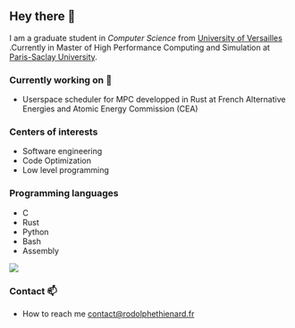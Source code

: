 ## Hey there 👋
I am a graduate student in _Computer Science_ from [University of Versailles](https://www.uvsq.fr/licence-informatique) .Currently in Master of High Performance Computing and Simulation at [Paris-Saclay University](http://www.chps.uvsq.fr/).

### Currently working on 🌱
- Userspace scheduler for MPC developped in Rust at French Alternative Energies and Atomic Energy Commission (CEA)

### Centers of interests
- Software engineering 
- Code Optimization
- Low level programming



### Programming languages
- C
- Rust
- Python
- Bash
- Assembly

![](https://github-readme-stats.vercel.app/api/top-langs/?username=rodolphethienard&langs_count=8&layout=compact&hide=gnuplot,TeX,Lua)

### Contact 📫
-  How to reach me contact@rodolphethienard.fr
